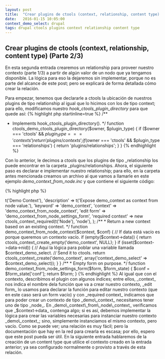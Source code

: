 ```yaml
---
layout: post
title:  "Crear plugins de ctools (context, relationship, content type) (Parte 2/3)"
date:   2016-01-15 10:05:00
context_demo_select: drupal
tags: drupal ctools plugins context relationship content type
---
```


## Crear plugins de ctools (context, relationship, content type) (Parte 2/3)

En esta segunda entrada crearemos un relationship para proveer nuestro contexto (parte 1/3) a partir de algún valor de un nodo que ya tengamos disponible. La lógica para eso la dejaremos sin implementar, porque no es parte del alcance de este post; pero se explicará de forma detallada cómo crear la relación.

Para empezar, tenemos que declararle a ctools la ubicación de nuestros plugins de tipo relationship al igual que lo hicimos con los de tipo context; para ello, modificamos nuestro _hook_ctools_plugin_directory_ para que quede así:
{% highlight php startinline=true %}
/**
 * Implements hook_ctools_plugin_directory().
 */
function ctools_demo_ctools_plugin_directory($owner, $plugin_type) {
  if ($owner === 'ctools' && $plugin_type === 'contexts') {
    return 'plugins/contexts';
  }
  if ($owner === 'ctools' && $plugin_type === 'relationships') {
    return 'plugins/relationships';
  }
}
{% endhighlight %}

Con lo anterior, le decimos a ctools que los plugins de tipo _relationship los puede encontrar en la carpeta _plugins/relationships. Ahora, el siguiente paso es declarar e implementar nuestro relationship; para ello, en la carpeta antes mencionada creamos un archivo al que vamos a llamarle en este ejemplo _demo_context_from_node.inc_ y que contiene el siguiente código:

{% highlight php %}
<?php

/**
 * @file
 * Plugin to provide an relationship handler for node to demo_context.
 */

/**
 * Describimos nuestro plugin con un array $plugin.
 */
$plugin = array(
  'title' => t('Demo Context'),
  'description' => t('Expose demo_context as context from node value.'),
  'keyword' => 'demo_context',
  'context' => 'demo_context_from_node_context',
  'edit form' => 'demo_context_from_node_settings_form',
  'required context' => new ctools_context_required(t('Node'), 'node'),
);

/**
 * Return a new context based on an existing context.
 */
function demo_context_from_node_context($context, $conf) {
  // If data está vacío es porque queremos un contexto vacío.
  if (empty($context->data)) {
    return ctools_context_create_empty('demo_context', NULL);
  }

  if (isset($context->data->nid)) {
    // Aquí la lógica para poblar una variable llamada $context_demo_select.
    // Send it to ctools.
    return ctools_context_create('demo_context', array('context_demo_select' => $context_demo_select));
  }
}

/**
 * Empty form on purpose.
 */
function demo_context_from_node_settings_form($form, $form_state) {
  $conf = $form_state['conf'];
  return $form;
}
{% endhighlight %}

Al igual que con el contexto, describimos el plugin con algunos índices; entre ellos, _context_ nos indica el nombre dela función que va a crear nuestro contexto, _edit form_ lo usamos para declarar la función para editar nuestro contexto (que en este caso será un form vacío) y con _required context_ indicamos que para poder crear un contexto de tipo _demo\_context_ necesitamos tener uno de tipo _node_.

En _demo\_context\_from\_node\_context_ verificamos que _$context->data_ contenga algo; si es así, debemos implementar la lógica para crear las variables necesarias para instanciar nuestro contexto _demo\_context_; sino, simplemente instanciamos el mismo contexto, pero vacío.

Como se puede ver; una relación es muy fácil; pero la documentación que hay en la red para crearla es escasa; por ello, espero que este post pueda ser útil.

En la siguiente entrada hablaremos de la creación de un content type que utilice el contexto creado en la entrada anterior; ya sea configurado normalmente o provisto a través de esta relación.
